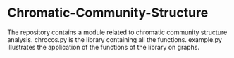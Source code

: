 # Chromatic-Community-Structure
The repository contains a module related to chromatic community structure analysis.
chrocos.py  is the library containing all the functions.
example.py illustrates the application of the functions of the library on graphs.
